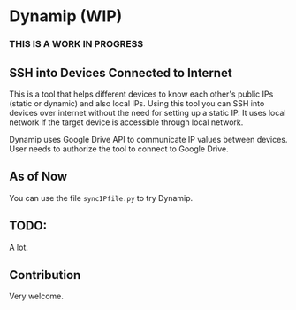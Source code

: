 Dynamip (WIP)
======

### THIS IS A WORK IN PROGRESS

## SSH into Devices Connected to Internet

This is a tool that helps different devices to know each other's public IPs (static or dynamic) and also local IPs. Using this tool you can SSH into devices over internet without the need for setting up a static IP. It uses local network if the target device is accessible through local network. 

Dynamip uses Google Drive API to communicate IP values between devices. User needs to authorize the tool to connect to Google Drive.

## As of Now
You can use the file `syncIPfile.py` to try Dynamip.

## TODO:
A lot.

## Contribution
Very welcome.